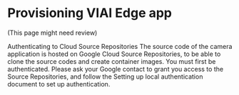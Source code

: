 # Provisioning VIAI Edge app

(This page might need review)

Authenticating to Cloud Source Repositories
The source code of the camera application is hosted on Google Cloud Source Repositories, to be able to clone the source codes and create container images. You must first be authenticated.
Please ask your Google contact to grant you access to the Source Repositories, and follow the Setting up local authentication document to set up authentication.
